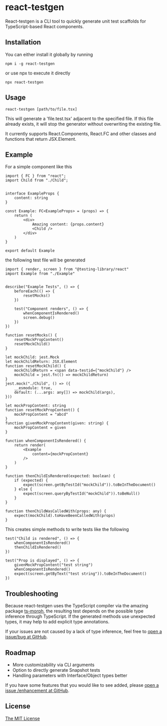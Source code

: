 # react-testgen

React-testgen is a CLI tool to quickly generate unit test scaffolds for 
TypeScript-based React components.

## Installation

You can either install it globally by running
```
npm i -g react-testgen
```
or use npx to execute it directly
```
npx react-testgen
```

## Usage

```
react-testgen [path/to/file.tsx]
```
This will generate a 'file.test.tsx' adjacent to the specified file. If this
file already exists, it will stop the generator without overwriting the existing
file.

It currently supports React.Components, React.FC and other classes and functions
that return JSX.Element.

## Example

For a simple component like this
```
import { FC } from "react";
import Child from "./Child";


interface ExampleProps {
    content: string
}

const Example: FC<ExampleProps> = (props) => {
    return (
        <div>
            Amazing content: {props.content}
            <Child />
        </div>
    )
}

export default Example
```
the following test file will be generated
```
import { render, screen } from "@testing-library/react"
import Example from "./Example"


describe("Example Tests", () => {
    beforeEach(() => {
        resetMocks()
    })

    test("Component renders", () => {
        whenComponentIsRendered()
        screen.debug()
    })
})

function resetMocks() {
    resetMockPropContent()
    resetMockChild()
}

let mockChild: jest.Mock
let mockChildReturn: JSX.Element
function resetMockChild() {
    mockChildReturn = <span data-testid={"mockChild"} />
    mockChild = jest.fn(() => mockChildReturn)
}
jest.mock("./Child", () => ({
    __esmodule: true,
    default: (...args: any[]) => mockChild(args),
}))

let mockPropContent: string
function resetMockPropContent() {
    mockPropContent = "abcd"
}
function givenMockPropContent(given: string) {
    mockPropContent = given
}

function whenComponentIsRendered() {
    return render(
        <Example
            content={mockPropContent}
        />
    )
}

function thenChildIsRendered(expected: boolean) {
    if (expected) {
        expect(screen.getByTestId("mockChild")).toBeInTheDocument()
    } else {
        expect(screen.queryByTestId("mockChild")).toBeNull()
    }
}

function thenChildWasCalledWith(props: any) {
    expect(mockChild).toHaveBeenCalledWith(props)
}
```

This creates simple methods to write tests like the following
```
test("Child is rendered", () => {
    whenComponentIsRendered()
    thenChildIsRendered()
})

test("Prop is displayed", () => {
    givenMockPropContent("test string")
    whenComponentIsRendered()
    expect(screen.getByText("test string")).toBeInTheDocument()
})
```

## Troubleshooting

Because react-testgen uses the TypeScript compiler via the amazing
package [ts-morph](https://github.com/dsherret/ts-morph), the resulting test
depends on the possible type inference through TypeScript. If the generated
methods use unexpected types, it may help to add explicit type annotations. 

If your issues are not caused by a lack of type inference, feel free to [open a
issue/bug at GitHub](https://github.com/DustinHolm/react-testgen/issues).

## Roadmap

 - More customizability via CLI arguments
 - Option to directly generate Snapshot tests
 - Handling parameters with Interface/Object types better

If you have some features that you would like to see added, please [open a issue
/enhancement at GitHub](https://github.com/DustinHolm/react-testgen/issues).

## License

[The MIT License](https://opensource.org/licenses/MIT)

